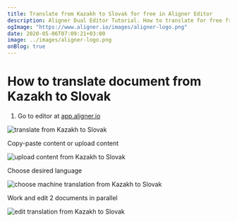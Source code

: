 ```yaml
---
title: Translate from Kazakh to Slovak for free in Aligner Editor
description: Aligner Dual Editor Tutorial. How to translate for free from Kazakh to Slovak. Aligner is multilingual document management platform. 
ogImage: "https://www.aligner.io/images/aligner-logo.png"
date: 2020-05-06T07:09:21+03:00
image: ../images/aligner-logo.png
onBlog: true
---
```


# How to translate document from Kazakh to Slovak

1. Go to editor at [app.aligner.io](https://app.aligner.io "Aligner App web page")

![translate from Kazakh to Slovak](../aligner-blank-editor.png "translate from Kazakh to Slovak")

Copy-paste content or upload content

![upload content from Kazakh to Slovak](../aligner-uploaded-document.png "upload content from Kazakh to Slovak")

Choose desired language

![choose machine translation from Kazakh to Slovak](../aligner-language-dropdown.png "choose machine translation from Kazakh to Slovak")

Work and edit 2 documents in parallel

![edit translation from Kazakh to Slovak](../aligner-double-sitded-editor.png "edit translation from Kazakh to Slovak")

